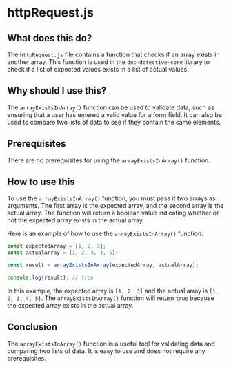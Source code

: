 
  
   # **httpRequest.js**

## What does this do?

The `httpRequest.js` file contains a function that checks if an array exists in another array. This function is used in the `doc-detective-core` library to check if a list of expected values exists in a list of actual values.

## Why should I use this?

The `arrayExistsInArray()` function can be used to validate data, such as ensuring that a user has entered a valid value for a form field. It can also be used to compare two lists of data to see if they contain the same elements.

## Prerequisites

There are no prerequisites for using the `arrayExistsInArray()` function.

## How to use this

To use the `arrayExistsInArray()` function, you must pass it two arrays as arguments. The first array is the expected array, and the second array is the actual array. The function will return a boolean value indicating whether or not the expected array exists in the actual array.

Here is an example of how to use the `arrayExistsInArray()` function:

```javascript
const expectedArray = [1, 2, 3];
const actualArray = [1, 2, 3, 4, 5];

const result = arrayExistsInArray(expectedArray, actualArray);

console.log(result); // true
```

In this example, the expected array is `[1, 2, 3]` and the actual array is `[1, 2, 3, 4, 5]`. The `arrayExistsInArray()` function will return `true` because the expected array exists in the actual array.

## Conclusion

The `arrayExistsInArray()` function is a useful tool for validating data and comparing two lists of data. It is easy to use and does not require any prerequisites.
  
  
